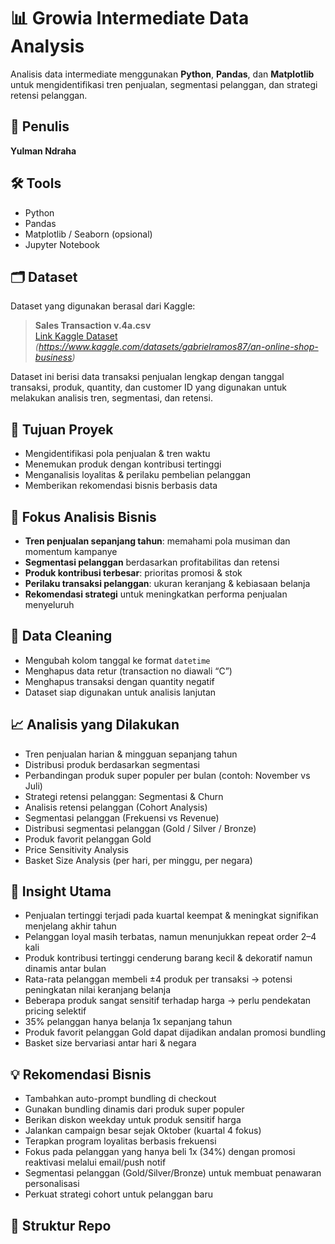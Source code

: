 # 📊 Growia Intermediate Data Analysis

Analisis data intermediate menggunakan **Python**, **Pandas**, dan **Matplotlib** untuk mengidentifikasi tren penjualan, segmentasi pelanggan, dan strategi retensi pelanggan.

## 👤 Penulis
**Yulman Ndraha**

## 🛠 Tools
- Python
- Pandas
- Matplotlib / Seaborn (opsional)
- Jupyter Notebook

## 🗂 Dataset
Dataset yang digunakan berasal dari Kaggle:

> **Sales Transaction v.4a.csv**  
> [Link Kaggle Dataset](https://www.kaggle.com) *(https://www.kaggle.com/datasets/gabrielramos87/an-online-shop-business)*

Dataset ini berisi data transaksi penjualan lengkap dengan tanggal transaksi, produk, quantity, dan customer ID yang digunakan untuk melakukan analisis tren, segmentasi, dan retensi.

## 🎯 Tujuan Proyek
- Mengidentifikasi pola penjualan & tren waktu
- Menemukan produk dengan kontribusi tertinggi
- Menganalisis loyalitas & perilaku pembelian pelanggan
- Memberikan rekomendasi bisnis berbasis data

## 🔎 Fokus Analisis Bisnis
- **Tren penjualan sepanjang tahun**: memahami pola musiman dan momentum kampanye
- **Segmentasi pelanggan** berdasarkan profitabilitas dan retensi
- **Produk kontribusi terbesar**: prioritas promosi & stok
- **Perilaku transaksi pelanggan**: ukuran keranjang & kebiasaan belanja
- **Rekomendasi strategi** untuk meningkatkan performa penjualan menyeluruh

## 🧹 Data Cleaning
- Mengubah kolom tanggal ke format `datetime`
- Menghapus data retur (transaction no diawali “C”)
- Menghapus transaksi dengan quantity negatif
- Dataset siap digunakan untuk analisis lanjutan

## 📈 Analisis yang Dilakukan
- Tren penjualan harian & mingguan sepanjang tahun
- Distribusi produk berdasarkan segmentasi
- Perbandingan produk super populer per bulan (contoh: November vs Juli)
- Strategi retensi pelanggan: Segmentasi & Churn
- Analisis retensi pelanggan (Cohort Analysis)
- Segmentasi pelanggan (Frekuensi vs Revenue)
- Distribusi segmentasi pelanggan (Gold / Silver / Bronze)
- Produk favorit pelanggan Gold
- Price Sensitivity Analysis
- Basket Size Analysis (per hari, per minggu, per negara)

## 📝 Insight Utama
- Penjualan tertinggi terjadi pada kuartal keempat & meningkat signifikan menjelang akhir tahun  
- Pelanggan loyal masih terbatas, namun menunjukkan repeat order 2–4 kali  
- Produk kontribusi tertinggi cenderung barang kecil & dekoratif namun dinamis antar bulan  
- Rata-rata pelanggan membeli ±4 produk per transaksi → potensi peningkatan nilai keranjang belanja  
- Beberapa produk sangat sensitif terhadap harga → perlu pendekatan pricing selektif  
- 35% pelanggan hanya belanja 1x sepanjang tahun  
- Produk favorit pelanggan Gold dapat dijadikan andalan promosi bundling  
- Basket size bervariasi antar hari & negara  

## 💡 Rekomendasi Bisnis
- Tambahkan auto-prompt bundling di checkout  
- Gunakan bundling dinamis dari produk super populer  
- Berikan diskon weekday untuk produk sensitif harga  
- Jalankan campaign besar sejak Oktober (kuartal 4 fokus)  
- Terapkan program loyalitas berbasis frekuensi  
- Fokus pada pelanggan yang hanya beli 1x (34%) dengan promosi reaktivasi melalui email/push notif  
- Segmentasi pelanggan (Gold/Silver/Bronze) untuk membuat penawaran personalisasi  
- Perkuat strategi cohort untuk pelanggan baru  

## 📂 Struktur Repo
